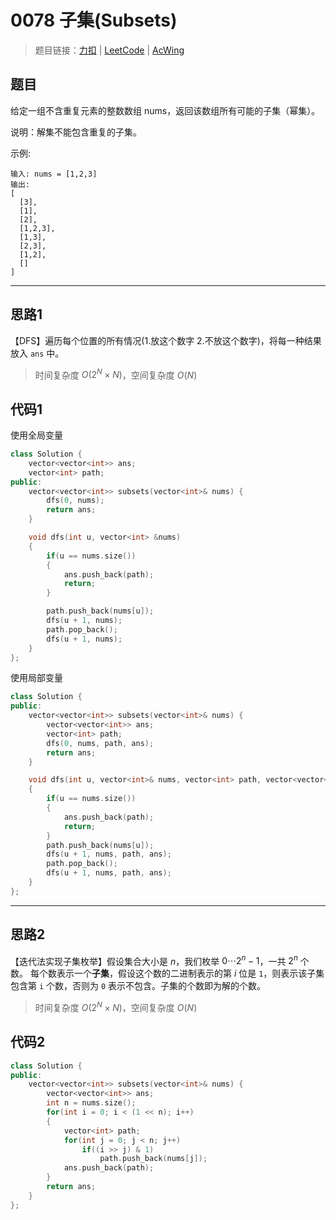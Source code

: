 # 0078 子集(Subsets)

> 题目链接：[力扣](https://leetcode-cn.com/problems/subsets/) | [LeetCode](https://leetcode.com/problems/subsets/) | [AcWing](https://www.acwing.com/activity/content/problem/content/2427/1/)

## 题目

给定一组不含重复元素的整数数组 nums，返回该数组所有可能的子集（幂集）。

说明：解集不能包含重复的子集。

示例:

```plain
输入: nums = [1,2,3]
输出:
[
  [3],
  [1],
  [2],
  [1,2,3],
  [1,3],
  [2,3],
  [1,2],
  []
]
```

---

## 思路1

【DFS】遍历每个位置的所有情况(1.放这个数字 2.不放这个数字)，将每一种结果放入 `ans` 中。

> 时间复杂度 $O(2^N \times N)$，空间复杂度 $O(N)$

## 代码1

使用全局变量

```cpp
class Solution {
    vector<vector<int>> ans;
    vector<int> path;
public:
    vector<vector<int>> subsets(vector<int>& nums) {
        dfs(0, nums);
        return ans;
    }

    void dfs(int u, vector<int> &nums)
    {
        if(u == nums.size())
        {
            ans.push_back(path);
            return;
        }

        path.push_back(nums[u]);
        dfs(u + 1, nums);
        path.pop_back();
        dfs(u + 1, nums);
    }
};
```

使用局部变量

```cpp
class Solution {
public:
    vector<vector<int>> subsets(vector<int>& nums) {
        vector<vector<int>> ans;
        vector<int> path;
        dfs(0, nums, path, ans);
        return ans;
    }

    void dfs(int u, vector<int>& nums, vector<int> path, vector<vector<int>> &ans)
    {
        if(u == nums.size())
        {
            ans.push_back(path);
            return;
        }
        path.push_back(nums[u]);
        dfs(u + 1, nums, path, ans);
        path.pop_back();
        dfs(u + 1, nums, path, ans);
    }
};
```

---

## 思路2

【迭代法实现子集枚举】假设集合大小是 $n$，我们枚举 $0 \cdots 2^n−1$，一共 $2^n$ 个数。
每个数表示一个**子集**，假设这个数的二进制表示的第 $i$ 位是 `1`，则表示该子集包含第 `i` 个数，否则为 `0` 表示不包含。子集的个数即为解的个数。

> 时间复杂度 $O(2^N \times N)$，空间复杂度 $O(N)$

## 代码2

```cpp
class Solution {
public:
    vector<vector<int>> subsets(vector<int>& nums) {
        vector<vector<int>> ans;
        int n = nums.size();
        for(int i = 0; i < (1 << n); i++)
        {
            vector<int> path;
            for(int j = 0; j < n; j++)
                if((i >> j) & 1)
                    path.push_back(nums[j]);
            ans.push_back(path);
        }
        return ans;
    }
};
```
